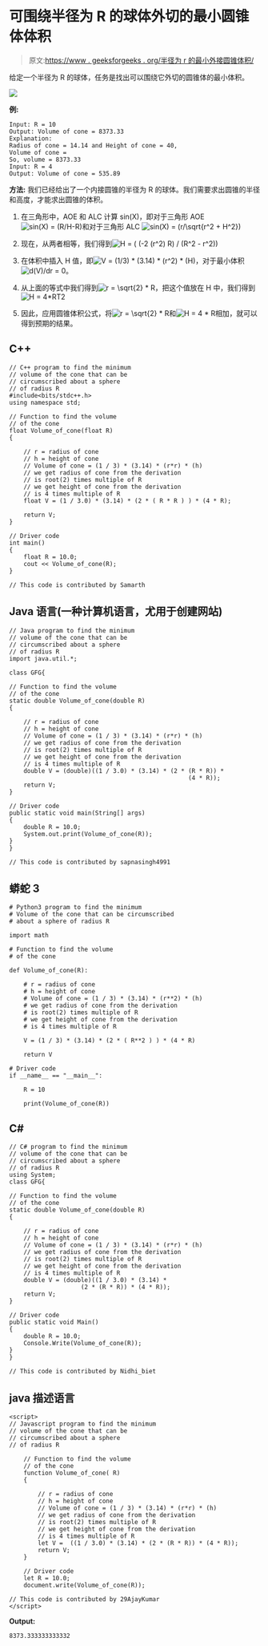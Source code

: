 # 可围绕半径为 R 的球体外切的最小圆锥体体积

> 原文:[https://www . geeksforgeeks . org/半径为 r 的最小外接圆锥体积/](https://www.geeksforgeeks.org/minimum-volume-of-cone-that-can-be-circumscribed-about-a-sphere-of-radius-r/)

给定一个半径为 R 的球体，任务是找出可以围绕它外切的圆锥体的最小体积。

![](img/18f92e0229a827fea22fbe6a7790228d.png)

**例:**

```
Input: R = 10 
Output: Volume of cone = 8373.33 
Explanation: 
Radius of cone = 14.14 and Height of cone = 40,
Volume of cone = 
So, volume = 8373.33
Input: R = 4 
Output: Volume of cone = 535.89 
```

**方法:**
我们已经给出了一个内接圆锥的半径为 R 的球体。我们需要求出圆锥的半径和高度，才能求出圆锥的体积。

1.  在三角形中，AOE 和 ALC 计算 sin(X)，即对于三角形 AOE ![sin(X) = (R/H-R)   ](img/dec41678518113a984b930bb88631759.png "Rendered by QuickLaTeX.com")和对于三角形 ALC ![sin(X) = (r/\sqrt{r^2 + H^2})   ](img/a8f37d15acdca869e13b9e8034e64d84.png "Rendered by QuickLaTeX.com")

2.  现在，从两者相等，我们得到![H = ( (-2 (r^2) R) / (R^2 - r^2))   ](img/fdf7d0d7a8466246e828a906f5bef175.png "Rendered by QuickLaTeX.com")

3.  在体积中插入 H 值，即![V = (1/3) * (3.14) * (r^2) * (H)   ](img/7ffa3ba3158b365d20b20f39b68481e9.png "Rendered by QuickLaTeX.com")，对于最小体积![d(V)/dr = 0   ](img/76a0f20ebf9b2459045ab6388e5993ac.png "Rendered by QuickLaTeX.com")。

4.  从上面的等式中我们得到![r = \sqrt{2} * R   ](img/bf90a4eb9008b5977fdd93fd9fc88c62.png "Rendered by QuickLaTeX.com")，把这个值放在 H 中，我们得到![ H = 4*R   ](img/f8f3a07c5a201eaf7ef6fd908e35895a.png "Rendered by QuickLaTeX.com")T2
5.  因此，应用圆锥体积公式，将![r = \sqrt{2} * R   ](img/bf90a4eb9008b5977fdd93fd9fc88c62.png "Rendered by QuickLaTeX.com")和![H = 4 * R   ](img/249ef3e85f2513c498b3e68550f54bae.png "Rendered by QuickLaTeX.com")相加，就可以得到预期的结果。

## C++

```
// C++ program to find the minimum
// volume of the cone that can be 
// circumscribed about a sphere
// of radius R
#include<bits/stdc++.h>
using namespace std;

// Function to find the volume
// of the cone
float Volume_of_cone(float R)
{

    // r = radius of cone
    // h = height of cone
    // Volume of cone = (1 / 3) * (3.14) * (r*r) * (h)
    // we get radius of cone from the derivation
    // is root(2) times multiple of R
    // we get height of cone from the derivation
    // is 4 times multiple of R
    float V = (1 / 3.0) * (3.14) * (2 * ( R * R ) ) * (4 * R);

    return V;
}

// Driver code
int main()
{
    float R = 10.0;
    cout << Volume_of_cone(R);
}

// This code is contributed by Samarth
```

## Java 语言(一种计算机语言，尤用于创建网站)

```
// Java program to find the minimum
// volume of the cone that can be
// circumscribed about a sphere
// of radius R
import java.util.*;

class GFG{

// Function to find the volume
// of the cone
static double Volume_of_cone(double R)
{

    // r = radius of cone
    // h = height of cone
    // Volume of cone = (1 / 3) * (3.14) * (r*r) * (h)
    // we get radius of cone from the derivation
    // is root(2) times multiple of R
    // we get height of cone from the derivation
    // is 4 times multiple of R
    double V = (double)((1 / 3.0) * (3.14) * (2 * (R * R)) *
                                                  (4 * R));
    return V;
}

// Driver code
public static void main(String[] args)
{
    double R = 10.0;
    System.out.print(Volume_of_cone(R));
}
}

// This code is contributed by sapnasingh4991
```

## 蟒蛇 3

```
# Python3 program to find the minimum
# Volume of the cone that can be circumscribed
# about a sphere of radius R

import math

# Function to find the volume
# of the cone

def Volume_of_cone(R):

    # r = radius of cone
    # h = height of cone
    # Volume of cone = (1 / 3) * (3.14) * (r**2) * (h)
    # we get radius of cone from the derivation
    # is root(2) times multiple of R
    # we get height of cone from the derivation
    # is 4 times multiple of R

    V = (1 / 3) * (3.14) * (2 * ( R**2 ) ) * (4 * R)

    return V

# Driver code
if __name__ == "__main__":

    R = 10

    print(Volume_of_cone(R))

```

## C#

```
// C# program to find the minimum
// volume of the cone that can be
// circumscribed about a sphere
// of radius R
using System;
class GFG{

// Function to find the volume
// of the cone
static double Volume_of_cone(double R)
{

    // r = radius of cone
    // h = height of cone
    // Volume of cone = (1 / 3) * (3.14) * (r*r) * (h)
    // we get radius of cone from the derivation
    // is root(2) times multiple of R
    // we get height of cone from the derivation
    // is 4 times multiple of R
    double V = (double)((1 / 3.0) * (3.14) *
                    (2 * (R * R)) * (4 * R));
    return V;
}

// Driver code
public static void Main()
{
    double R = 10.0;
    Console.Write(Volume_of_cone(R));
}
}

// This code is contributed by Nidhi_biet
```

## java 描述语言

```
<script>
// Javascript program to find the minimum
// volume of the cone that can be
// circumscribed about a sphere
// of radius R

    // Function to find the volume
    // of the cone
    function Volume_of_cone( R)
    {

        // r = radius of cone
        // h = height of cone
        // Volume of cone = (1 / 3) * (3.14) * (r*r) * (h)
        // we get radius of cone from the derivation
        // is root(2) times multiple of R
        // we get height of cone from the derivation
        // is 4 times multiple of R
        let V =  ((1 / 3.0) * (3.14) * (2 * (R * R)) * (4 * R));
        return V;
    }

    // Driver code
    let R = 10.0;
    document.write(Volume_of_cone(R));

// This code is contributed by 29AjayKumar
</script>
```

**Output:** 

```
8373.333333333332
```